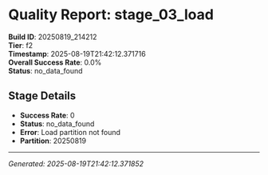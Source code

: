 # Quality Report: stage_03_load

**Build ID**: 20250819_214212  
**Tier**: f2  
**Timestamp**: 2025-08-19T21:42:12.371716  
**Overall Success Rate**: 0.0%  
**Status**: no_data_found

## Stage Details

- **Success Rate**: 0
- **Status**: no_data_found
- **Error**: Load partition not found
- **Partition**: 20250819

---
*Generated: 2025-08-19T21:42:12.371852*
